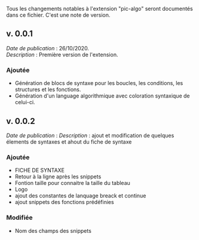 Tous les changements notables à l'extension "pic-algo" seront documentés dans ce fichier. C'est une note de version.

## v. 0.0.1
*Date de publication* : 26/10/2020.  
*Description* : Première version de l'extension.

### **Ajoutée**
- Génération de blocs de syntaxe pour les boucles, les conditions, les structures et les fonctions.
- Génération d'un language algorithmique avec coloration syntaxique de celui-ci.




## v. 0.0.2
*Date de publication* : 
*Description* : ajout et modification de quelques élements de syntaxes et ahout du fiche de syntaxe

### **Ajoutée**
- FICHE DE SYNTAXE
- Retour à la ligne après les snippets
- Fontion taille pour connaitre la taille du tableau
- Logo
- ajout des constantes de lanquage breack et continue
- ajout snippets des fonctions prédéfinies

### **Modifiée**
- Nom des champs des snippets


